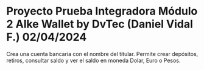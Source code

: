 Proyecto Prueba Integradora Módulo 2
Alke Wallet
by DvTec (Daniel Vidal F.)
02/04/2024
===========================================
Crea una cuenta bancaria con el nombre del titular. 
Permite crear depósitos, retiros, consultar saldo y ver el saldo en moneda Dolar, Euro o Pesos.


